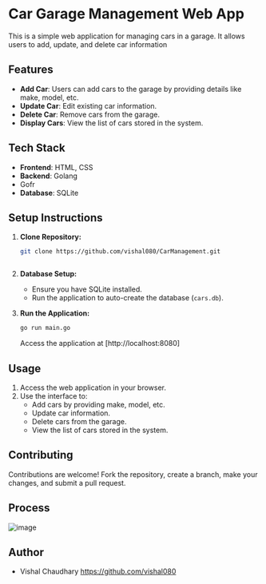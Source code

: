 # Car Garage Management Web App
This is a simple web application for managing cars in a garage. It allows users to add, update, and delete car information
## Features

- **Add Car**: Users can add cars to the garage by providing details like make, model, etc.
- **Update Car**: Edit existing car information.
- **Delete Car**: Remove cars from the garage.
- **Display Cars**: View the list of cars stored in the system.

## Tech Stack

- **Frontend**: HTML, CSS
- **Backend**: Golang
- Gofr
- **Database**: SQLite

## Setup Instructions

1. **Clone Repository:**
    ```bash
    git clone https://github.com/vishal080/CarManagement.git
    
   

2. **Database Setup:**
    - Ensure you have SQLite installed.
    - Run the application to auto-create the database (`cars.db`).

3. **Run the Application:**
    ```bash
    go run main.go
    ```
    Access the application at [http://localhost:8080]
## Usage

1. Access the web application in your browser.
2. Use the interface to:
   - Add cars by providing make, model, etc.
   - Update car information.
   - Delete cars from the garage.
   - View the list of cars stored in the system.

## Contributing

Contributions are welcome! Fork the repository, create a branch, make your changes, and submit a pull request.


## Process 

![image](https://github.com/vishal080/CarManagement/assets/105032849/0c618eec-3bd9-47a0-a764-6e86f10fe31a)



## Author

- Vishal Chaudhary
   https://github.com/vishal080



